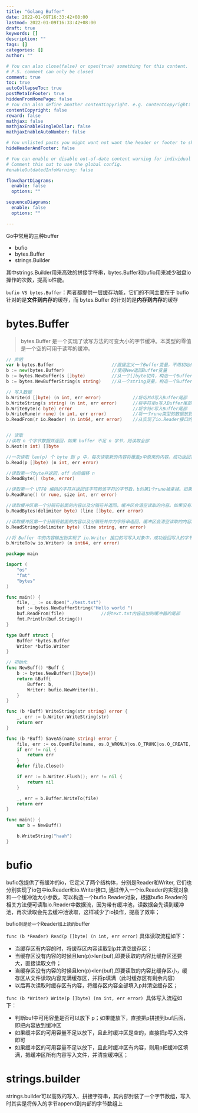 ```yaml
---
title: "Golang Buffer"
date: 2022-01-09T16:33:42+08:00
lastmod: 2022-01-09T16:33:42+08:00
draft: true
keywords: []
description: ""
tags: []
categories: []
author: ""

# You can also close(false) or open(true) something for this content.
# P.S. comment can only be closed
comment: true
toc: true
autoCollapseToc: true
postMetaInFooter: true
hiddenFromHomePage: false
# You can also define another contentCopyright. e.g. contentCopyright: "This is another copyright."
contentCopyright: false
reward: false
mathjax: false
mathjaxEnableSingleDollar: false
mathjaxEnableAutoNumber: false

# You unlisted posts you might want not want the header or footer to show
hideHeaderAndFooter: false

# You can enable or disable out-of-date content warning for individual post.
# Comment this out to use the global config.
#enableOutdatedInfoWarning: false

flowchartDiagrams:
  enable: false
  options: ""

sequenceDiagrams: 
  enable: false
  options: ""

---
```


<!--more-->



Go中常用的三种buffer

- bufio
- bytes.Buffer
- strings.Builder



其中strings.Builder用来高效的拼接字符串，bytes.Buffer和bufio用来减少磁盘io操作的次数，提高io性能。

`bufio VS bytes.Buffer`：两者都提供一层缓存功能，它们的不同主要在于 bufio 针对的是**文件到内存**的缓存，而 bytes.Buffer 的针对的是**内存到内存**的缓存

# bytes.Buffer

> bytes.Buffer 是一个实现了读写方法的可变大小的字节缓冲。本类型的零值是一个空的可用于读写的缓冲。

```go
// 声明
var b bytes.Buffer       				//直接定义一个Buffer变量，不用初始化，可以直接使用
b := new(bytes.Buffer)   				//使用New返回Buffer变量
b := bytes.NewBuffer(s []byte)   		//从一个[]byte切片，构造一个Buffer
b := bytes.NewBufferString(s string)	//从一个string变量，构造一个Buffer

// 写入数据
b.Write(d []byte) (n int, err error)   			//将切片d写入Buffer尾部
b.WriteString(s string) (n int, err error) 		//将字符串s写入Buffer尾部
b.WriteByte(c byte) error  						//将字符c写入Buffer尾部
b.WriteRune(r rune) (n int, err error)    		//将一个rune类型的数据放到缓冲区的尾部
b.ReadFrom(r io.Reader) (n int64, err error)	//从实现了io.Reader接口的可读取对象写入Buffer尾部


// 读取
//读取 n 个字节数据并返回，如果 buffer 不足 n 字节，则读取全部
b.Next(n int) []byte

//一次读取 len(p) 个 byte 到 p 中，每次读取新的内容将覆盖p中原来的内容。成功返回实际读取的字节数，off 向后偏移 n，buffer 没有数据返回错误 io.EOF
b.Read(p []byte) (n int, err error)

//读取第一个byte并返回，off 向后偏移 n
b.ReadByte() (byte, error)

//读取第一个 UTF8 编码的字符并返回该字符和该字符的字节数，b的第1个rune被拿掉。如果buffer为空，返回错误 io.EOF，如果不是UTF8编码的字符，则消费一个字节，返回 (U+FFFD,1,nil)
b.ReadRune() (r rune, size int, err error)

//读取缓冲区第一个分隔符前面的内容以及分隔符并返回，缓冲区会清空读取的内容。如果没有发现分隔符，则返回读取的内容并返回错误io.EOF
b.ReadBytes(delimiter byte) (line []byte, err error)

//读取缓冲区第一个分隔符前面的内容以及分隔符并作为字符串返回，缓冲区会清空读取的内容。如果没有发现分隔符，则返回读取的内容并返回错误 io.EOF
b.ReadString(delimiter byte) (line string, err error)

//将 Buffer 中的内容输出到实现了 io.Writer 接口的可写入对象中，成功返回写入的字节数，失败返回错误
b.WriteTo(w io.Writer) (n int64, err error)
```

```go
package main

import (
	"os"
	"fmt"
	"bytes"
)

func main() {
    file, _ := os.Open("./test.txt")    
    buf := bytes.NewBufferString("Hello world ")    
    buf.ReadFrom(file)              //将text.txt内容追加到缓冲器的尾部    
    fmt.Println(buf.String())
}
```





```go
type Buff struct {
	Buffer *bytes.Buffer
	Writer *bufio.Writer
}

// 初始化
func NewBuff() *Buff {
	b := bytes.NewBuffer([]byte{})
	return &Buff{
		Buffer: b,
		Writer: bufio.NewWriter(b),
	}
}

func (b *Buff) WriteString(str string) error {
	_, err := b.Writer.WriteString(str)
	return err
}

func (b *Buff) SaveAS(name string) error {
	file, err := os.OpenFile(name, os.O_WRONLY|os.O_TRUNC|os.O_CREATE, 0666)
	if err != nil {
		return err
	}
	defer file.Close()

	if err := b.Writer.Flush(); err != nil {
		return nil
	}

	_, err = b.Buffer.WriteTo(file)
	return err
}

func main() {
	var b = NewBuff()

	b.WriteString("haah")
}
```







# bufio

bufio包提供了有缓冲的io，它定义了两个结构体，分别是Reader和Writer, 它们也分别实现了io包中io.Reader和io.Writer接口, 通过传入一个io.Reader的实现对象和一个缓冲池大小参数，可以构造一个bufio.Reader对象，根据bufio.Reader的相关方法便可读取io.Reader中数据流，因为带有缓冲池，读数据会先读到缓冲池，再次读取会先去缓冲池读取，这样减少了io操作，提高了效率；

bufio`则是给一个`Reader`加上读的`buffer





`func (b *Reader) Read(p []byte) (n int, err error)` 具体读取流程如下：

- 当缓存区有内容的时，将缓存区内容读取到p并清空缓存区；
- 当缓存区没有内容的时候且len(p)>len(buf),即要读取的内容比缓存区还要大，直接读取文件；
- 当缓存区没有内容的时候且len(p)<len(buf),即要读取的内容比缓存区小，缓存区从文件读取内容充满缓存区，并将p填满（此时缓存区有剩余内容）
- 以后再次读取时缓存区有内容，将缓存区内容全部填入p并清空缓存区；

`func (b *Writer) Write(p []byte) (nn int, err error) `具体写入流程如下：

- 判断buf中可用容量是否可以放下 p；如果能放下，直接把p拼接到buf后面，即把内容放到缓冲区
- 如果缓冲区的可用容量不足以放下，且此时缓冲区是空的，直接把p写入文件即可
- 如果缓冲区的可用容量不足以放下，且此时缓冲区有内容，则用p把缓冲区填满，把缓冲区所有内容写入文件，并清空缓冲区；



# strings.builder

strings.builder可以高效的写入、拼接字符串，其内部封装了一个字节数组，写入时其实是将传入的字节append到内部的字节数组上





















